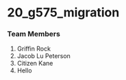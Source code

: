 # 20_g575_migration

### Team Members
1. Griffin Rock
2. Jacob Lu Peterson
3. Citizen Kane
4. Hello
